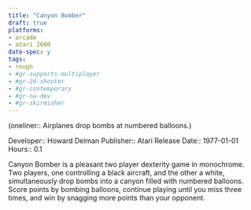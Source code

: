 ```yaml
---
title: "Canyon Bomber"
draft: true
platforms:
- arcade
- atari 2600
date-spec: y
tags:
- rough
- #gr-supports-multiplayer 
- #gr-2d-shooter 
- #gr-contemporary 
- #gr-na-dev 
- #gr-skirmisher 
---
```


(oneliner:: Airplanes drop bombs at numbered balloons.)

Developer:: Howard Delman
Publisher:: Atari
Release Date:: 1977-01-01
Hours:: 0.1

Canyon Bomber is a pleasant two player dexterity game in monochrome. Two players, one controlling a black aircraft, and the other a white, simultaneously drop bombs into a canyon filled with numbered balloons. Score points by bombing balloons, continue playing until you miss three times, and win by snagging more points than your opponent.